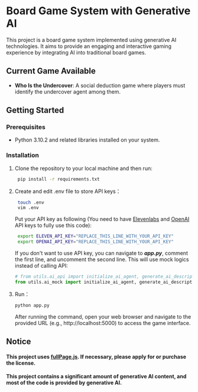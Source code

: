 # Board Game System with Generative AI

This project is a board game system implemented using generative AI technologies. It aims to provide an engaging and interactive gaming experience by integrating AI into traditional board games.

## Current Game Available

- **Who Is the Undercover**: A social deduction game where players must identify the undercover agent among them.

## Getting Started

### Prerequisites

- Python 3.10.2 and related libraries installed on your system.

### Installation

1. Clone the repository to your local machine and then run:
   ```bash
    pip install -r requirements.txt
   ```

2. Create and edit .env file to store API keys：
   ```bash
    touch .env
    vim .env
   ```
   Put your API key as following (You need to have [Elevenlabs](https://elevenlabs.io/)
   and [OpenAI](https://platform.openai.com/docs/overview) API keys to fully use this code):
   ```bash
    export ELEVEN_API_KEY="REPLACE_THIS_LINE_WITH_YOUR_API_KEY"
    export OPENAI_API_KEY="REPLACE_THIS_LINE_WITH_YOUR_API_KEY"
   ```
   If you don't want to use API key, you can navigate to **_app.py_**,
   comment the first line, and uncomment the second line. This will use mock logics instead of calling API:
   ```python
   # from utils.ai_api import initialize_ai_agent, generate_ai_descriptions, generate_ai_votes
   from utils.ai_mock import initialize_ai_agent, generate_ai_descriptions, generate_ai_votes
   ```
3. Run：
   ```bash
   python app.py
   ```
   After running the command, open your web browser and navigate to the provided URL (e.g., http://localhost:5000) to access the game interface.

## Notice

#### This project uses [fullPage.js](https://github.com/alvarotrigo/fullPage.js). If necessary, please apply for or purchase the license.

#### This project contains a significant amount of generative AI content, and most of the code is provided by generative AI.